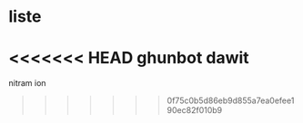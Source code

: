# liste

<<<<<<< HEAD
ghunbot dawit
=======
nitram
ion
>>>>>>> 0f75c0b5d86eb9d855a7ea0efee190ec82f010b9
